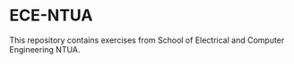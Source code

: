 # ECE-NTUA
This repository contains exercises from School of Electrical and Computer Engineering NTUA.
